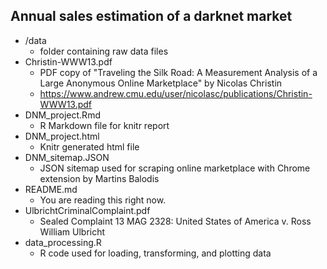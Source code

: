 ## Annual sales estimation of a darknet market

* /data
	* folder containing raw data files
* Christin-WWW13.pdf
	* PDF copy of "Traveling the Silk Road: A Measurement Analysis of a Large Anonymous Online Marketplace" by Nicolas Christin
	* https://www.andrew.cmu.edu/user/nicolasc/publications/Christin-WWW13.pdf
* DNM_project.Rmd
	* R Markdown file for knitr report
* DNM_project.html
	* Knitr generated html file
* DNM_sitemap.JSON
	* JSON sitemap used for scraping online marketplace with Chrome extension by Martins Balodis
* README.md
	* You are reading this right now.
* UlbrichtCriminalComplaint.pdf
	* Sealed Complaint 13 MAG 2328: United States of America v. Ross William Ulbricht
* data_processing.R
	* R code used for loading, transforming, and plotting data



